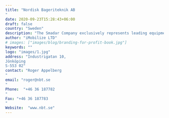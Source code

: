 ```yaml
---
title: "Nordisk Bageriteknik AB
"
date: 2020-09-23T15:28:43+06:00
draft: false
country: "Sweden"
description: "The Smadar Company exclusively represents leading equipment suppliers from within the food processing machinery and packaging technology markets. With the integration of its systems operation in 2006, Smadar Technologies Ltd. has been able to provide its customers with a full range of tailored solutions; to date over 2000 systems have been installed for its customers in all areas of the food industry and agro-technology. Our knowledge and experience in the implementation of advanced technologies makes us leaders in the field. Our sales department is engaged in providing creative solutions tailored to customer requirement complying with international standards."
author: "iMobilize LTD"
# images: ["images/blog/branding-for-profit-book.jpg"]
keywords: ""
logo: "images/1.jpg"
address: "Industrigatan 10,
Jönköping
S-553 02"
contact: "Roger Appelberg
"
email: "roger@nbt.se
"
Phone:  "+46 36 187782
"
Fax: "+46 36 187783
​​​​​​​"
Website:  "www.nbt.se"
---
```

